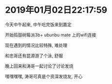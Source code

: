 # 2019年01月02日22:17:59

今天中午起来, 中午吃完饭来到嘉定

开始捣鼓树莓派3b+ ubunbu mate 上的wifi连接

现在遇到的情况比较特殊, 难处理

和忠哥还有昆源游了个泳, 舒服

晚上回来和涛哥一起讨论了讨论发烧

嘿嘿嘿嘿, 涛哥可真是个资深发烧友, 开心